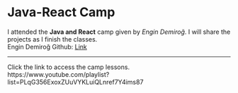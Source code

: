 # Java-React Camp
I attended the **Java and React** camp given by *Engin Demiroğ*. I will share the projects as I finish the classes. <br>
Engin Demiroğ Github: [Link](https://github.com/engindemirog)
<hr>
Click the link to access the camp lessons. <br>
https://www.youtube.com/playlist?list=PLqG356ExoxZUuVYKLuiQLnref7Y4ims87

